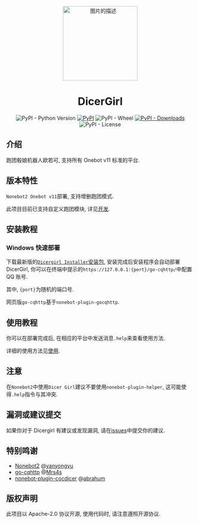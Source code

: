 <div style="text-align: center">
<img src="https://unvisitor.gitee.io/media/unvisitor/images/unvisitor.png" alt="图片的描述" style="width:200px; height:200px;"></img>

# DicerGirl
![PyPI - Python Version](https://img.shields.io/pypi/pyversions/dicergirl)
[![PyPI](https://img.shields.io/pypi/v/dicergirl)](https://pypi.org/project/dicergirl/)
![PyPI - Wheel](https://img.shields.io/pypi/wheel/dicergirl)
[![PyPI - Downloads](https://img.shields.io/pypi/dw/dicergirl)](https://pypi.org/project/dicergirl/)
![PyPI - License](https://img.shields.io/pypi/l/dicergirl)

</div>

## 介绍
跑团骰娘机器人欧若可, 支持所有 Onebot v11 标准的平台.

## 版本特性
`Nonebot2 Onebot v11`部署, 支持增删跑团模式.

此项目目前已支持自定义跑团模块, 详见[开发](docs/develop.md).

## 安装教程
### Windows 快速部署
下载最新版的[`Dicergirl Installer`安装包](https://gitee.com/unvisitor/dginstaller/releases), 安装完成后安装程序会自动部署 DicerGirl, 你可以在终端中提示的`https://127.0.0.1:{port}/go-cqhttp/`中配置 QQ 账号.

其中, `{port}`为随机的端口号.

网页版`go-cqhttp`基于`nonebot-plugin-gocqhttp`.

## 使用教程
你可以在部署完成后, 在相应的平台中发送消息`.help`来查看使用方法.

详细的使用方法见[使用](docs/usage.md).

## 注意
在`Nonebot2`中使用`Dicer Girl`建议不要使用`nonebot-plugin-helper`, 这可能使得`.help`指令与其冲突.

## 漏洞或建议提交
如果你对于 Dicergirl 有建议或发现漏洞, 请在[issues](issues)中提交你的建议.

## 特别鸣谢
 - [Nonebot2](https://github.com/nonebot/nonebot2/) @[yanyongyu](https://github.com/yanyongyu)
 - [go-cqhttp](https://github.com/Mrs4s/go-cqhttp) @[Mrs4s](https://github.com/Mrs4s)
 - [nonebot-plugin-cocdicer](https://github.com/abrahum/nonebot_plugin_cocdicer) @[abrahum](https://github.com/abrahum)

## 版权声明
此项目以 Apache-2.0 协议开源, 使用代码时, 请注意遵照开源协议.